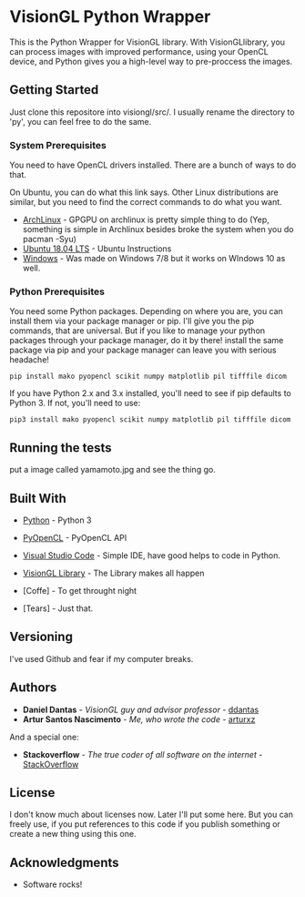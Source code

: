# VisionGL Python Wrapper

This is the Python Wrapper for VisionGL library.
With VisionGLlibrary, you can process images with improved performance, using your OpenCL device, and Python gives you a high-level way to pre-proccess the images.

## Getting Started

Just clone this repositore into visiongl/src/. I usually rename the directory to 'py', you can feel free to do the same.

### System Prerequisites

You need to have OpenCL drivers installed. There are a bunch of ways to do that.

On Ubuntu, you can do what this link says. Other Linux distributions are similar, but you need to find the correct commands to do what you want. 

* [ArchLinux](https://wiki.archlinux.org/index.php/GPGPU) - GPGPU on archlinux is pretty simple thing to do (Yep, something is simple in Archlinux besides broke the system when you do pacman -Syu)
* [Ubuntu 18.04 LTS](https://gist.github.com/Brainiarc7/dc80b023af5b4e0d02b33923de7ba1ed) - Ubuntu Instructions
* [Windows](https://streamhpc.com/blog/2015-03-16/how-to-install-opencl-on-windows/) - Was made on Windows 7/8 but it works on WIndows 10 as well.

### Python Prerequisites

You need some Python packages. Depending on where you are, you can install them via your package manager or pip. I'll give you the pip commands, that are universal. But if you like to manage your python packages through your package manager, do it by there! install the same package via pip and your package manager can leave you with serious headache!

```
pip install mako pyopencl scikit numpy matplotlib pil tifffile dicom
```

If you have Python 2.x and 3.x installed, you'll need to see if pip defaults to Python 3. If not, you'll need to use:


```
pip3 install mako pyopencl scikit numpy matplotlib pil tifffile dicom
```

## Running the tests

put a image called yamamoto.jpg and see the thing go.

## Built With

* [Python](https://www.python.org/) - Python 3
* [PyOpenCL](https://documen.tician.de/pyopencl/) - PyOpenCL API
* [Visual Studio Code](https://code.visualstudio.com/) - Simple IDE, have good helps to code in Python.

* [VisionGL Library](https://github.com/ddantas/visiongl) - The Library makes all happen

* [Coffe] - To get throught night
* [Tears] - Just that. 

## Versioning

I've used Github and fear if my computer breaks.

## Authors

* **Daniel Dantas** - *VisionGL guy and advisor professor* - [ddantas](https://github.com/ddantas)
* **Artur Santos Nascimento** - *Me, who wrote the code* - [arturxz](https://github.com/arturxz)

And a special one:
* **Stackoverflow** - *The true coder of all software on the internet* - [StackOverflow](https://stackoverflow.com/)

## License

I don't know much about licenses now. Later I'll put some here.
But you can freely use, if you put references to this code if you publish something or create a new thing using this one.

## Acknowledgments

* Software rocks!

